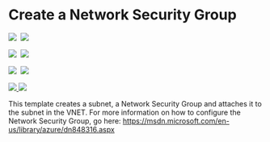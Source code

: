 # Create a Network Security Group

<IMG SRC="https://azbotstorage.blob.core.windows.net/badges/101-security-group-create/PublicLastTestDate.svg" />&nbsp;
<IMG SRC="https://azbotstorage.blob.core.windows.net/badges/101-security-group-create/PublicDeployment.svg" />&nbsp;

<IMG SRC="https://azbotstorage.blob.core.windows.net/badges/101-security-group-create/FairfaxLastTestDate.svg" />&nbsp;
<IMG SRC="https://azbotstorage.blob.core.windows.net/badges/101-security-group-create/FairfaxDeployment.svg" />&nbsp;

<IMG SRC="https://azbotstorage.blob.core.windows.net/badges/101-security-group-create/BestPracticeResult.svg" />&nbsp;
<IMG SRC="https://azbotstorage.blob.core.windows.net/badges/101-security-group-create/CredScanResult.svg" />&nbsp;

<a href="https://portal.azure.com/#create/Microsoft.Template/uri/https%3A%2F%2Fraw.githubusercontent.com%2FAzure%2Fazure-quickstart-templates%2Fmaster%2F101-security-group-create%2Fazuredeploy.json" target="_blank">
    <img src="http://azuredeploy.net/deploybutton.png"/>
</a>
<a href="http://armviz.io/#/?load=https%3A%2F%2Fraw.githubusercontent.com%2FAzure%2Fazure-quickstart-templates%2Fmaster%2F101-security-group-create%2Fazuredeploy.json" target="_blank">
    <img src="http://armviz.io/visualizebutton.png"/>
</a>

This template creates a subnet, a Network Security Group and attaches it to the subnet in the VNET. For more information on how to configure the Network Security Group, go here: https://msdn.microsoft.com/en-us/library/azure/dn848316.aspx

